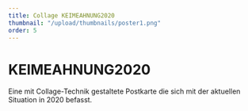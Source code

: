 ```yaml
---
title: Collage KEIMEAHNUNG2020 
thumbnail: "/upload/thumbnails/poster1.png"
order: 5
---
```

# KEIMEAHNUNG2020

Eine mit Collage-Technik gestaltete Postkarte die sich mit der aktuellen Situation in 2020 befasst.

<img :src="$withBase('/upload/poster.png')" style="  margin-left: auto;
  margin-right: auto;max-width:1024px; display: block;">



